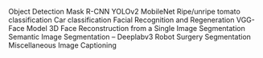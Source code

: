 
Object Detection
Mask R-CNN
YOLOv2
MobileNet
Ripe/unripe tomato classification
Car classification
Facial Recognition and Regeneration
VGG-Face Model
3D Face Reconstruction from a Single Image
Segmentation
Semantic Image Segmentation – Deeplabv3
Robot Surgery Segmentation
Miscellaneous
Image Captioning



